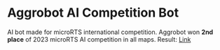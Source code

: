# Aggrobot AI Competition Bot
AI bot made for microRTS international competition. Aggrobot won **2nd place** of 2023 microRTS AI competition in all maps.
Result: [Link](https://sites.google.com/site/micrortsaicompetition/competition-results/2023-cog-results?authuser=0)
